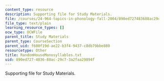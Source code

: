 ```yaml
---
content_type: resource
description: Supporting file for Study Materials.
file: /courses/24-964-topics-in-phonology-fall-2004/890ed727483688ac29c73a2faa29894f_RandomHouseMonosyllables.txt
file_type: text/plain
learning_resource_types: []
ocw_type: OCWFile
parent_title: Study Materials
parent_type: CourseSection
parent_uid: f600f19d-ae22-b3f4-9437-c8db79bbe880
resourcetype: Other
title: RandomHouseMonosyllables.txt
uid: 890ed727-4836-88ac-29c7-3a2faa29894f
---
```

Supporting file for Study Materials.